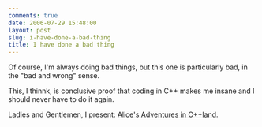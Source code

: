 ```yaml
---
comments: true
date: 2006-07-29 15:48:00
layout: post
slug: i-have-done-a-bad-thing
title: I have done a bad thing
---
```


Of course, I'm always doing bad things, but this one is particularly bad, in the "bad and wrong" sense.  

This, I thinnk, is conclusive proof that coding in C++ makes me insane and I should never have to do it again.  

Ladies and Gentlemen, I present: <a href="/fiction/alice-s-adventures-in-c-land">Alice's Adventures in C++land</a>.
